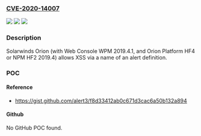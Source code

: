 ### [CVE-2020-14007](https://cve.mitre.org/cgi-bin/cvename.cgi?name=CVE-2020-14007)
![](https://img.shields.io/static/v1?label=Product&message=n%2Fa&color=blue)
![](https://img.shields.io/static/v1?label=Version&message=n%2Fa&color=blue)
![](https://img.shields.io/static/v1?label=Vulnerability&message=n%2Fa&color=brighgreen)

### Description

Solarwinds Orion (with Web Console WPM 2019.4.1, and Orion Platform HF4 or NPM HF2 2019.4) allows XSS via a name of an alert definition.

### POC

#### Reference
- https://gist.github.com/alert3/f8d33412ab0c671d3cac6a50b132a894

#### Github
No GitHub POC found.

